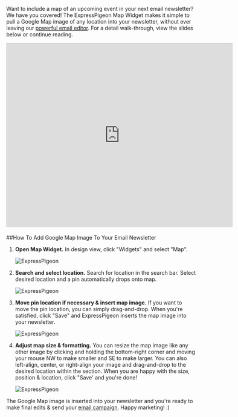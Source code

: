 
Want to include a map of an upcoming event in your next email
newsletter? We have you covered! The ExpressPigeon Map Widget makes it
simple to pull a Google Map image of any location into your newsletter,
without ever leaving our [powerful email editor](https://expresspigeon.com/features). For a detail
walk-through, view the slides below or continue reading.

<iframe style="border: 1px solid #CCC; border-width: 1px 1px 0; margin-bottom: 5px;" src="http://www.slideshare.net/slideshow/embed_code/28610714?rel=0" height="486" width="597" allowfullscreen frameborder="0" marginwidth="0" marginheight="0" scrolling="no"></iframe>

##How To Add Google Map Image To Your Email Newsletter


1. **Open Map Widget.** In design
    view, click "Widgets" and select "Map".  

   ![ExpressPigeon](blog_images/2013/Screen-Shot-2013-11-25-at-2.09.37-PM.png "ExpressPigeon")

2.  **Search and select location.** Search for location in the search
    bar. Select desired location and a pin automatically drops onto
    map.  

    ![ExpressPigeon](blog_images/2013/Screen-Shot-2013-11-25-at-2.09.50-PM.png "ExpressPigeon")

3.  **Move pin location if necessary & insert map image.** If you want
    to move the pin location, you can simply drag-and-drop. When you're
    satisfied, click "Save" and ExpressPigeon inserts the map image into
    your newsletter.  

    ![ExpressPigeon](blog_images/2013/Screen-Shot-2013-11-25-at-2.10.05-PM.png "ExpressPigeon")

4.  **Adjust map size & formatting.** You can resize the map image like
    any other image by clicking and holding the bottom-right corner and
    moving your mouse NW to make smaller and SE to make larger. You can
    also left-align, center, or right-align your image and drag-and-drop
    to the desired location within the section. When you are happy with
    the size, position & location, click "Save' and you're done!  

    ![ExpressPigeon](blog_images/2013/Screen-Shot-2013-11-25-at-2.10.27-PM.png "ExpressPigeon")

The Google Map image is inserted into your newsletter and you're ready
to make final edits & send your [email campaign](http://expresspigeon.com). Happy marketing! :)
